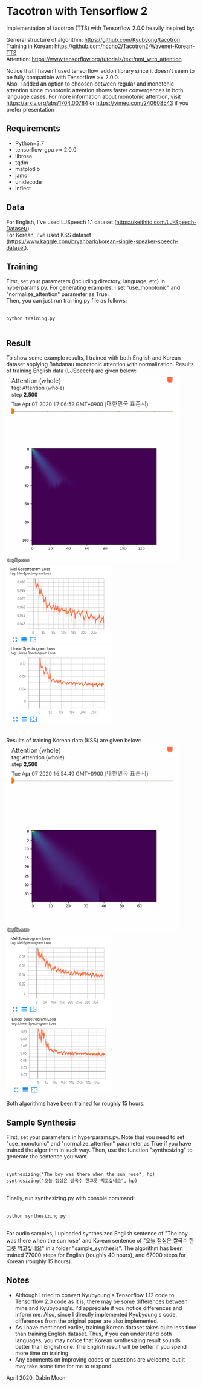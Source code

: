 # Tacotron with Tensorflow 2
Implementation of tacotron (TTS) with Tensorflow 2.0.0 heavily inspired by: </br>

General structure of algorithm: https://github.com/Kyubyong/tacotron </br>
Training in Korean: https://github.com/hccho2/Tacotron2-Wavenet-Korean-TTS </br>
Attention: https://www.tensorflow.org/tutorials/text/nmt_with_attention </br>

Notice that I haven't used tensorflow_addon library since it doesn't seem to be fully compatible with Tensorflow >= 2.0.0. </br>
Also, I added an option to choosen between regular and monotonic attention since monotonic attention shows faster convergences in both language cases. For more information about monotonic attention, visit https://arxiv.org/abs/1704.00784 or https://vimeo.com/240608543 if you prefer presentation </br>

## Requirements
* Python=3.7
* tensorflow-gpu >= 2.0.0
* librosa
* tqdm
* matplotlib
* jamo
* unidecode
* inflect

## Data
For English, I've used LJSpeech 1.1 dataset (https://keithito.com/LJ-Speech-Dataset/). </br>
For Korean, I've used KSS dataset (https://www.kaggle.com/bryanpark/korean-single-speaker-speech-dataset). </br>

## Training

First, set your parameters (including directory, language, etc) in hyperparams.py. For generating examples, I set "use_monotonic" and "normalize_attention" parameter as True. </br>
Then, you can just run training.py file as follows: </br>
<pre>
<code> 
python training.py 
</code>
</pre>

## Result
To show some example results, I trained with both English and Korean dataset applying Bahdanau monotonic attention with normalization.
Results of training English data (LJSpeech) are given below: </br>
![Alt Text](https://github.com/dabsdamoon/gif_save/blob/master/tacotron_English.gif) </br>
![Alt Text](https://github.com/dabsdamoon/gif_save/blob/master/tacotron_English_mel.png)
![Alt Text](https://github.com/dabsdamoon/gif_save/blob/master/tacotron_English_linear.png) </br>
</br>

Results of training Korean data (KSS) are given below: </br>
![Alt Text](https://github.com/dabsdamoon/gif_save/blob/master/tacotron_Korean.gif) </br>
![Alt Text](https://github.com/dabsdamoon/gif_save/blob/master/tacotron_Korean_mel.png)
![Alt Text](https://github.com/dabsdamoon/gif_save/blob/master/tacotron_Korean_linear.png) </br>

Both algorithms have been trained for roughly 15 hours.

## Sample Synthesis

First, set your parameters in hyperparams.py. Note that you need to set "use_monotonic" and "normalize_attention" parameter as True if you have trained the algorithm in such way. Then, use the function "synthesizing" to generate the sentence you want. </br>

<pre>
<code>
synthesizing("The boy was there when the sun rose", hp)
synthesizing("오늘 점심은 쌀국수 한그릇 먹고싶네요", hp)
</code>
</pre>

Finally, run synthesizing.py with console command:

<pre>
<code> 
python synthesizing.py 
</code>
</pre>

For audio samples, I uploaded synthesized English sentence of "The boy was there when the sun rose" and Korean sentence of "오늘 점심은 쌀국수 한그릇 먹고싶네요" in a folder "sample_synthesis". The algorithm has been trained 77000 steps for English (roughly 40 hours), and 67000 steps for Korean (roughly 15 hours). </br> 

## Notes
* Although I tried to convert Kyubyoung's Tensorflow 1.12 code to Tensorflow 2.0 code as it is, there may be some differences between mine and Kyubyoung's. I'd appreciate if you notice differences and inform me. Also, since I directly implemented Kyubyoung's code, differences from the original paper are also implemented.
* As I have mentioned earlier, training Korean dataset takes quite less time than training English dataset. Thus, if you can understand both languages, you may notice that Korean synthesizing result sounds better than English one. The English result will be better if you spend more time on training.
* Any comments on improving codes or questions are welcome, but it may take some time for me to respond.

April 2020, Dabin Moon
